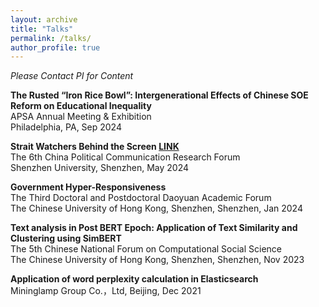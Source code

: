 ```yaml
---
layout: archive
title: "Talks"
permalink: /talks/
author_profile: true
---
```

*Please Contact PI for Content*

<b>The Rusted “Iron Rice Bowl”: Intergenerational Effects of Chinese SOE Reform on Educational Inequality</b> <br>
APSA Annual Meeting & Exhibition <br>
Philadelphia, PA, Sep 2024<br>

<b>Strait Watchers Behind the Screen [LINK](https://www.drhuyue.site/slides_gh/slides/conference/languageTW.html#/title-slide)</b><br>
The 6th China Political Communication Research Forum<br>
Shenzhen University, Shenzhen, May 2024<br>

<b>Government Hyper-Responsiveness</b><br>
The Third Doctoral and Postdoctoral Daoyuan Academic Forum<br>
The Chinese University of Hong Kong, Shenzhen, Shenzhen, Jan 2024<br>

<b>Text analysis in Post BERT Epoch: Application of Text Similarity and Clustering using SimBERT</b><br>
The 5th Chinese National Forum on Computational Social Science<br>
The Chinese University of Hong Kong, Shenzhen, Shenzhen, Nov 2023<br>

<b>Application of word perplexity calculation in Elasticsearch</b><br>
Mininglamp Group Co.，Ltd, Beijing, Dec 2021
